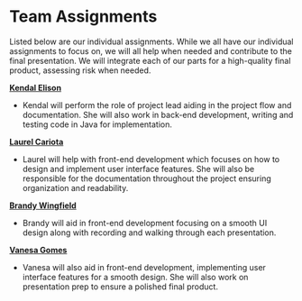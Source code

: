 # Team Assignments
Listed below are our individual assignments. While we all have our individual assignments to focus on, we will all help when needed and contribute to the final presentation. We will integrate each of our parts for a high-quality final product, assessing risk when needed. 

[**Kendal Elison**](Kendal-Elison-Resume.md)
+ Kendal will perform the role of project lead aiding in the project flow and documentation. She will also work in back-end development, writing and testing code in Java for implementation. 

[**Laurel Cariota**](Laurel-Cariota-Resume.md)
+ Laurel will help with front-end development which focuses on how to design and implement user interface features. She will also be responsible for the documentation throughout the project ensuring organization and readability. 

[**Brandy Wingfield**](Brandy-Wingfield-Resume.md)
+ Brandy will aid in front-end development focusing on a smooth UI design along with recording and walking through each presentation. 

[**Vanesa Gomes**](Vanesa-Gomes-Resume.md)
+ Vanesa will also aid in front-end development, implementing user interface features for a smooth design. She will also work on presentation prep to ensure a polished final product. 


